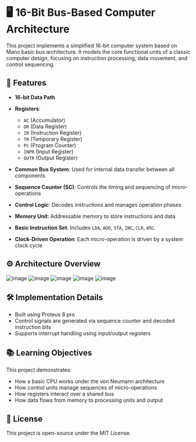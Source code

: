 

# 🖥️ 16-Bit Bus-Based Computer Architecture

This project implements a simplified 16-bit computer system based on Mano basic bus architecture. It models the core functional units of a classic computer design, focusing on instruction processing, data movement, and control sequencing.

## 🚀 Features

* **16-bit Data Path**
* **Registers**:

  * `AC` (Accumulator)
  * `DR` (Data Register)
  * `IR` (Instruction Register)
  * `TR` (Temporary Register)
  * `PC` (Program Counter)
  * `INPR` (Input Register)
  * `OUTR` (Output Register)
* **Common Bus System**: Used for internal data transfer between all components
* **Sequence Counter (SC)**: Controls the timing and sequencing of micro-operations
* **Control Logic**: Decodes instructions and manages operation phases
* **Memory Unit**: Addressable memory to store instructions and data
* **Basic Instruction Set**: Includes `LDA`, `ADD`, `STA`, `INC`, `CLR`, etc.
* **Clock-Driven Operation**: Each micro-operation is driven by a system clock cycle

## ⚙️ Architecture Overview

![image](https://github.com/user-attachments/assets/0311a47d-2d11-4fd0-b01e-9455e1aa52b0)
![image](https://github.com/user-attachments/assets/059c24a7-0956-45c2-b98d-7d6fbc378731)
![image](https://github.com/user-attachments/assets/d8fd83d1-56bc-41ca-b08e-b32445be9080)
![image](https://github.com/user-attachments/assets/92875f2f-9990-4f5b-8ced-f41bdcc972a2)
![image](https://github.com/user-attachments/assets/d4976097-8aef-4ce0-a37d-04d9cd39304c)





## 🛠️ Implementation Details

* Built using Proteus 8 pro 
* Control signals are generated via sequence counter and decoded instruction bits
* Supports interrupt handling using input/output registers

## 📚 Learning Objectives

This project demonstrates:

* How a basic CPU works under the von Neumann architecture
* How control units manage sequences of micro-operations
* How registers interact over a shared bus
* How data flows from memory to processing units and output


## 📄 License

This project is open-source under the MIT License.

